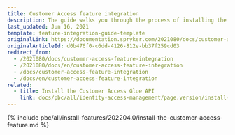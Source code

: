 ```yaml
---
title: Customer Access feature integration
description: The guide walks you through the process of installing the Customer Access feature in the project.
last_updated: Jun 16, 2021
template: feature-integration-guide-template
originalLink: https://documentation.spryker.com/2021080/docs/customer-access-feature-integration
originalArticleId: d0b476f0-c6dd-4126-812e-bb37f259cd03
redirect_from:
  - /2021080/docs/customer-access-feature-integration
  - /2021080/docs/en/customer-access-feature-integration
  - /docs/customer-access-feature-integration
  - /docs/en/customer-access-feature-integration
related:
  - title: Install the Customer Access Glue API
    link: docs/pbc/all/identity-access-management/page.version/install-and-upgrade/install-the-customer-access-glue-api.html
---
```


{% include pbc/all/install-features/202204.0/install-the-customer-access-feature.md %} <!-- To edit, see /_includes/pbc/all/install-features/202204.0/install-the-customer-access-feature.md -->
